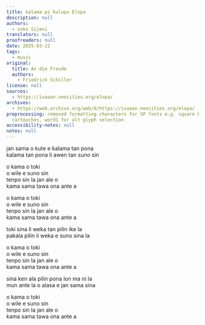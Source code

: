```yaml
---
title: kalama pi kulupu Elopa
description: null
authors:
  - soko Sijeni
translators: null
proofreaders: null
date: 2025-03-22
tags:
  - music
original:
  title: An die Freude
  authors:
    - Friedrich Schiller
license: null
sources:
  - https://ivaaan.neocities.org/elopa/
archives:
  - https://web.archive.org/web/0/https://ivaaan.neocities.org/elopa/
preprocessing: removed formatting characters for SP fonts e.g. square brackets for
  cartouches, word1 for alt glyph selection
accessibility-notes: null
notes: null
---
```


jan sama o kute e kalama tan pona  
kalama tan pona li awen tan suno sin

o kama o toki  
o wile e suno sin  
tenpo sin la jan ale o  
kama sama tawa ona ante a

o kama o toki  
o wile e suno sin  
tenpo sin la jan ale o  
kama sama tawa ona ante a

toki sina li weka tan pilin ike la  
pakala pilin li weka e suno sina la

o kama o toki  
o wile e suno sin  
tenpo sin la jan ale o  
kama sama tawa ona ante a

sina ken ala pilin pona lon ma ni la  
mun ante la o alasa e jan sama sina

o kama o toki  
o wile e suno sin  
tenpo sin la jan ale o  
kama sama tawa ona ante a